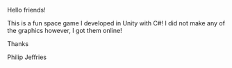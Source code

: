 Hello friends!

This is a fun space game I developed in Unity with C#!  I did not make any of the graphics however, I got them online!

Thanks

Philip Jeffries
